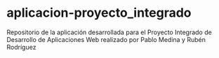 aplicacion-proyecto_integrado
=============================

Repositorio de la aplicación desarrollada para el Proyecto Integrado de Desarrollo de Aplicaciones Web realizado por Pablo Medina y Rubén Rodríguez 
